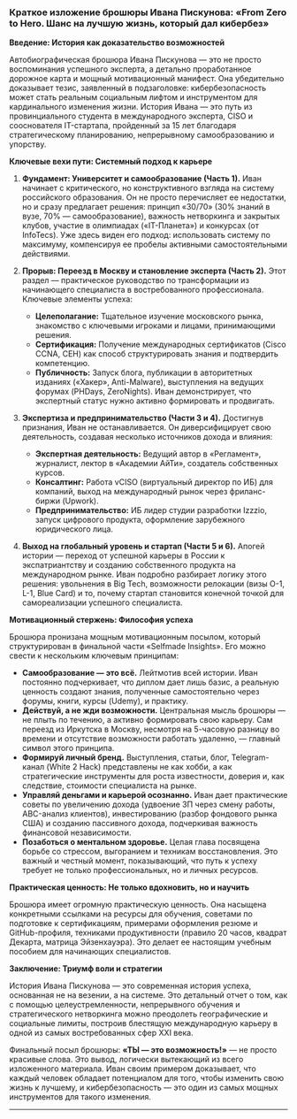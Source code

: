 

### **Краткое изложение брошюры Ивана Пискунова: «From Zero to Hero. Шанс на лучшую жизнь, который дал кибербез»**

**Введение: История как доказательство возможностей**

Автобиографическая брошюра Ивана Пискунова — это не просто воспоминания успешного эксперта, а детально проработанное дорожное карта и мощный мотивационный манифест. Она убедительно доказывает тезис, заявленный в подзаголовке: кибербезопасность может стать реальным социальным лифтом и инструментом для кардинального изменения жизни. История Ивана — это путь из провинциального студента в международного эксперта, CISO и сооснователя IT-стартапа, пройденный за 15 лет благодаря стратегическому планированию, непрерывному самообразованию и упорству.

**Ключевые вехи пути: Системный подход к карьере**

1.  **Фундамент: Университет и самообразование (Часть 1).** Иван начинает с критического, но конструктивного взгляда на систему российского образования. Он не просто перечисляет ее недостатки, но и сразу предлагает решения: принцип «30/70» (30% знаний в вузе, 70% — самообразование), важность нетворкинга и закрытых клубов, участие в олимпиадах («IT-Планета») и конкурсах (от InfoTecs). Уже здесь виден его подход: использовать систему по максимуму, компенсируя ее пробелы активными самостоятельными действиями.

2.  **Прорыв: Переезд в Москву и становление эксперта (Часть 2).** Этот раздел — практическое руководство по трансформации из начинающего специалиста в востребованного профессионала. Ключевые элементы успеха:
    *   **Целеполагание:** Тщательное изучение московского рынка, знакомство с ключевыми игроками и лицами, принимающими решения.
    *   **Сертификация:** Получение международных сертификатов (Cisco CCNA, CEH) как способ структурировать знания и подтвердить компетенцию.
    *   **Публичность:** Запуск блога, публикации в авторитетных изданиях («Хакер», Anti-Malware), выступления на ведущих форумах (PHDays, ZeroNights). Иван демонстрирует, что экспертный статус нужно активно формировать и продвигать.

3.  **Экспертиза и предпринимательство (Части 3 и 4).** Достигнув признания, Иван не останавливается. Он диверсифицирует свою деятельность, создавая несколько источников дохода и влияния:
    *   **Экспертная деятельность:** Ведущий автор в «Регламент», журналист, лектор в «Академии АйТи», создатель собственных курсов.
    *   **Консалтинг:** Работа vCISO (виртуальный директор по ИБ) для компаний, выход на международный рынок через фриланс-биржи (Upwork).
    *   **Предпринимательство:** ИБ лидер студии разработки Izzzio, запуск цифрового продукта, оформление зарубежного юридического лица.

4.  **Выход на глобальный уровень и стартап (Части 5 и 6).** Апогей истории — переход от успешной карьеры в России к экспатриантству и созданию собственного продукта на международном рынке. Иван подробно разбирает логику этого решения: увольнения в Big Tech, возможности релокации (визы O-1, L-1, Blue Card) и то, почему стартап становится конечной точкой для самореализации успешного специалиста.

**Мотивационный стержень: Философия успеха**

Брошюра пронизана мощным мотивационным посылом, который структурирован в финальной части «Selfmade Insights». Его можно свести к нескольким ключевым принципам:

*   **Самообразование — это всё.** Лейтмотив всей истории. Иван постоянно подчеркивает, что диплом дает лишь базис, а реальную ценность создают знания, полученные самостоятельно через форумы, книги, курсы (Udemy), и практику.
*   **Действуй, а не жди возможности.** Центральная мысль брошюры — не плыть по течению, а активно формировать свою карьеру. Сам переезд из Иркутска в Москву, несмотря на 5-часовую разницу во времени и отсутствие возможности работать удаленно, — главный символ этого принципа.
*   **Формируй личный бренд.** Выступления, статьи, блог, Telegram-канал (White 2 Hack) представлены не как хобби, а как стратегические инструменты для роста известности, доверия и, как следствие, стоимости специалиста на рынке.
*   **Управляй деньгами и карьерой осознанно.** Иван дает практические советы по увеличению дохода (удвоение ЗП через смену работы, ABC-анализ клиентов), инвестированию (разбор фондового рынка США) и созданию пассивного дохода, подчеркивая важность финансовой независимости.
*   **Позаботься о ментальном здоровье.** Целая глава посвящена борьбе со стрессом, выгоранием и техникам восстановления. Это важный и честный момент, показывающий, что путь к успеху требует не только профессиональных, но и личных ресурсов.

**Практическая ценность: Не только вдохновить, но и научить**

Брошюра имеет огромную практическую ценность. Она насыщена конкретными ссылками на ресурсы для обучения, советами по подготовке к сертификациям, примерами оформления резюме и GitHub-профиля, техниками продуктивности (правило 20 часов, квадрат Декарта, матрица Эйзенхауэра). Это делает ее настоящим учебным пособием для начинающих специалистов.

**Заключение: Триумф воли и стратегии**

История Ивана Пискунова — это современная история успеха, основанная не на везении, а на системе. Это детальный отчет о том, как с помощью целеустремленности, непрерывного обучения и стратегического нетворкинга можно преодолеть географические и социальные лимиты, построив блестящую международную карьеру в одной из самых востребованных сфер XXI века.

Финальный посыл брошюры: **«ТЫ — это возможность!»** — не просто красивые слова. Это вывод, логически вытекающий из всего изложенного материала. Иван своим примером доказывает, что каждый человек обладает потенциалом для того, чтобы изменить свою жизнь к лучшему, и кибербезопасность — это один из самых мощных инструментов для такого изменения.

---
